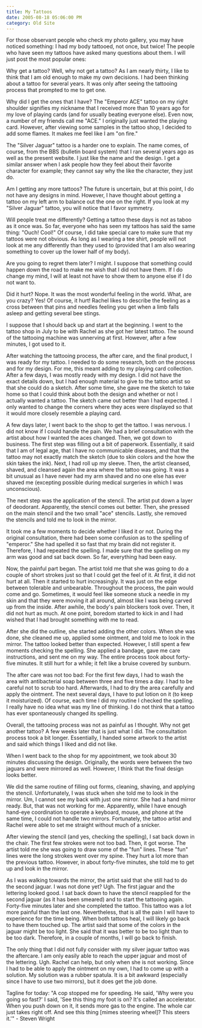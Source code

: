 ```yaml
---
title: My Tattoos
date: 2005-08-18 05:06:00 PM
category: Old Site
---
```


For those observant people who check my photo gallery, you may have noticed something: I had my body tattooed, not once, but twice! The people who have seen my tattoos have asked many questions about them. I will just post the most popular ones:

Why get a tattoo? Well, why not get a tattoo? As I am nearly thirty, I like to think that I am old enough to make my own decisions. I had been thinking about a tattoo for several years. It was only after seeing the tattooing process that prompted to me to get one.

Why did I get the ones that I have? The "Emperor ACE" tattoo on my right shoulder signifies my nickname that I received more than 10 years ago for my love of playing cards (and for usually beating everyone else). Even now, a number of my friends call me "ACE." I originally just wanted the playing card. However, after viewing some samples in the tattoo shop, I decided to add some flames. It makes me feel like I am "on fire."

The "Silver Jaguar" tattoo is a harder one to explain. The name comes, of course, from the BBS (bulletin board system) that I ran several years ago as well as the present website. I just like the name and the design. I get a similar answer when I ask people how they feel about their favorite character for example; they cannot say why the like the character, they just do.

Am I getting any more tattoos? The future is uncertain, but at this point, I do not have any designs in mind. However, I have thought about getting a tattoo on my left arm to balance out the one on the right. If you look at my "Silver Jaguar" tattoo, you will notice that I favor symmetry.

Will people treat me differently? Getting a tattoo these days is not as taboo as it once was. So far, everyone who has seen my tattoos has said the same thing: "Ouch! Cool!" Of course, I did take special care to make sure that my tattoos were not obvious. As long as I wearing a tee shirt, people will not look at me any differently than they used to (provided that I am also wearing something to cover up the lower half of my body).

Are you going to regret them later? I might. I suppose that something could happen down the road to make me wish that I did not have them. If I do change my mind, I will at least not have to show them to anyone else if I do not want to.

Did it hurt? Nope. It was the most wonderful feeling in the world. What, are you crazy? Yes! Of course, it hurt! Rachel likes to describe the feeling as a cross between that pins and needles feeling you get when a limb falls asleep and getting several bee stings.

I suppose that I should back up and start at the beginning. I went to the tattoo shop in July to be with Rachel as she got her latest tattoo. The sound of the tattooing machine was unnerving at first. However, after a few minutes, I got used to it.

After watching the tattooing process, the after care, and the final product, I was ready for my tattoo. I needed to do some research, both on the process and for my design. For me, this meant adding to my playing card collection. After a few days, I was mostly ready with my design. I did not have the exact details down, but I had enough material to give to the tattoo artist so that she could do a sketch. After some time, she gave me the sketch to take home so that I could think about both the design and whether or not I actually wanted a tattoo. The sketch came out better than I had expected. I only wanted to change the corners where they aces were displayed so that it would more closely resemble a playing card.

A few days later, I went back to the shop to get the tattoo. I was nervous. I did not know if I could handle the pain. We had a brief consultation with the artist about how I wanted the aces changed. Then, we got down to business. The first step was filling out a bit of paperwork. Essentially, it said that I am of legal age, that I have no communicable diseases, and that the tattoo may not exactly match the sketch (due to skin colors and the how the skin takes the ink). Next, I had roll up my sleeve. Then, the artist cleansed, shaved, and cleansed again the area where the tattoo was going. It was a bit unusual as I have never had my arm shaved and no one else has ever shaved me (excepting possible during medical surgeries in which I was unconscious).

The next step was the application of the stencil. The artist put down a layer of deodorant. Apparently, the stencil comes out better. Then, she pressed on the main stencil and the two small "ace" stencils. Lastly, she removed the stencils and told me to look in the mirror.

It took me a few moments to decide whether I liked it or not. During the original consultation, there had been some confusion as to the spelling of "emperor." She had spelled it so fast that my brain did not register it. Therefore, I had repeated the spelling. I made sure that the spelling on my arm was good and sat back down. So far, everything had been easy.

Now, the painful part began. The artist told me that she was going to do a couple of short strokes just so that I could get the feel of it. At first, it did not hurt at all. Then it started to hurt increasingly. It was just on the edge between tolerable and unbearable. Throughout the process, the pain would come and go. Sometimes, it would feel like someone stuck a needle in my skin and that they were moving it all around, almost like I was being carved up from the inside. After awhile, the body's pain blockers took over. Then, it did not hurt as much. At one point, boredom started to kick in and I had wished that I had brought something with me to read.

After she did the outline, she started adding the other colors. When she was done, she cleaned me up, applied some ointment, and told me to look in the mirror. The tattoo looked better than expected. However, I still spent a few moments checking the spelling. She applied a bandage, gave me care instructions, and sent me on my way. The entire process took about forty-five minutes. It still hurt for a while; it felt like a bruise covered by sunburn.

The after care was not too bad: For the first few days, I had to wash the area with antibacterial soap between three and five times a day. I had to be careful not to scrub too hard. Afterwards, I had to dry the area carefully and apply the ointment. The next several days, I have to put lotion on it (to keep it moisturized). Of course, each time I did my routine I checked the spelling. I really have no idea what was my line of thinking. I do not think that a tattoo has ever spontaneously changed its spelling.

Overall, the tattooing process was not as painful as I thought. Why not get another tattoo? A few weeks later that is just what I did. The consultation process took a bit longer. Essentially, I handed some artwork to the artist and said which things I liked and did not like.

When I went back to the shop for my appointment, we took about 30 minutes discussing the design. Originally, the words were between the two jaguars and were mirrored as well. However, I think that the final design looks better.

We did the same routine of filling out forms, cleaning, shaving, and applying the stencil. Unfortunately, I was stuck when she told me to look in the mirror. Um, I cannot see my back with just one mirror. She had a hand mirror ready. But, that was not working for me. Apparently, while I have enough hand-eye coordination to operate a keyboard, mouse, and phone at the same time, I could not handle two mirrors. Fortunately, the tattoo artist and Rachel were able to set me straight without much of a snicker.

After viewing the stencil (and yes, checking the spelling), I sat back down in the chair. The first few strokes were not too bad. Then, it got worse. The artist told me she was going to draw some of the "fun" lines. These "fun" lines were the long strokes went over my spine. They hurt a lot more than the previous tattoo. However, in about forty-five minutes, she told me to get up and look in the mirror.

As I was walking towards the mirror, the artist said that she still had to do the second jaguar. I was not done yet? Ugh. The first jaguar and the lettering looked good. I sat back down to have the stencil reapplied for the second jaguar (as it has been smeared) and to start the tattooing again. Forty-five minutes later and she completed the tattoo. This tattoo was a lot more painful than the last one. Nevertheless, that is all the pain I will have to experience for the time being. When both tattoos heal, I will likely go back to have them touched up. The artist said that some of the colors in the jaguar might be too light. She said that it was better to be too light than to be too dark. Therefore, in a couple of months, I will go back to finish.

The only thing that I did not fully consider with my silver jaguar tattoo was the aftercare. I am only easily able to reach the upper jaguar and most of the lettering. Ugh. Rachel can help, but only when she is not working. Since I had to be able to apply the ointment on my own, I had to come up with a solution. My solution was a rubber spatula. It is a bit awkward (especially since I have to use two mirrors), but it does get the job done.

Tagline for today: "A cop stopped me for speeding. He said, 'Why were you going so fast?' I said, 'See this thing my foot is on? It's called an accelerator. When you push down on it, it sends more gas to the engine. The whole car just takes right off. And see this thing [mimes steering wheel]? This steers it.'" - Steven Wright
